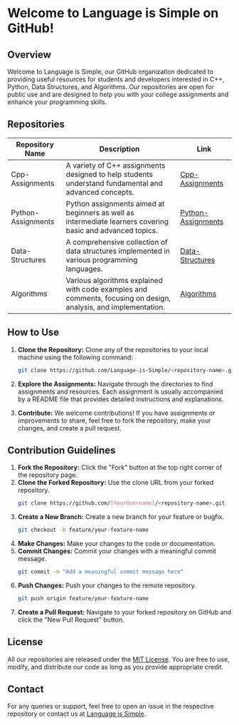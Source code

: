 # Welcome to Language is Simple on GitHub!

## Overview

Welcome to Language is Simple, our GitHub organization dedicated to providing useful resources for students and developers interested in C++, Python, Data Structures, and Algorithms. Our repositories are open for public use and are designed to help you with your college assignments and enhance your programming skills.

## Repositories

| Repository Name      | Description                                                                                              | Link                                                                                   |
|----------------------|----------------------------------------------------------------------------------------------------------|----------------------------------------------------------------------------------------|
| Cpp-Assignments      | A variety of C++ assignments designed to help students understand fundamental and advanced concepts.     | [Cpp-Assignments](https://github.com/LanguageisSimple/Cpp-Assignments)               |
| Python-Assignments   | Python assignments aimed at beginners as well as intermediate learners covering basic and advanced topics.| [Python-Assignments](https://github.com/LanguageisSimple/Python-Assignments)         |
| Data-Structures      | A comprehensive collection of data structures implemented in various programming languages.              | [Data-Structures](https://github.com/LanguageisSimple/Data-Structures)               |
| Algorithms           | Various algorithms explained with code examples and comments, focusing on design, analysis, and implementation. | [Algorithms](https://github.com/LanguageisSimple/Algorithms)                         |

## How to Use

1. **Clone the Repository:** Clone any of the repositories to your local machine using the following command:
   ```bash
   git clone https://github.com/Language-is-Simple/<repository-name>.git
   ```

2. **Explore the Assignments:** Navigate through the directories to find assignments and resources. Each assignment is usually accompanied by a README file that provides detailed instructions and explanations.

3. **Contribute:** We welcome contributions! If you have assignments or improvements to share, feel free to fork the repository, make your changes, and create a pull request.

## Contribution Guidelines

1. **Fork the Repository:** Click the "Fork" button at the top right corner of the repository page.
2. **Clone the Forked Repository:** Use the clone URL from your forked repository.
   ```bash
   git clone https://github.com/[YourUsername]/<repository-name>.git
   ```
3. **Create a New Branch:** Create a new branch for your feature or bugfix.
   ```bash
   git checkout -b feature/your-feature-name
   ```
4. **Make Changes:** Make your changes to the code or documentation.
5. **Commit Changes:** Commit your changes with a meaningful commit message.
   ```bash
   git commit -m "Add a meaningful commit message here"
   ```
6. **Push Changes:** Push your changes to the remote repository.
   ```bash
   git push origin feature/your-feature-name
   ```
7. **Create a Pull Request:** Navigate to your forked repository on GitHub and click the "New Pull Request" button.

## License

All our repositories are released under the [MIT License](https://github.com/Language-is-Simple/[RepositoryName]/blob/main/LICENSE). You are free to use, modify, and distribute our code as long as you provide appropriate credit.

## Contact

For any queries or support, feel free to open an issue in the respective repository or contact us at [Language is Simple](codewithbjyotibrat@gmail.com).
